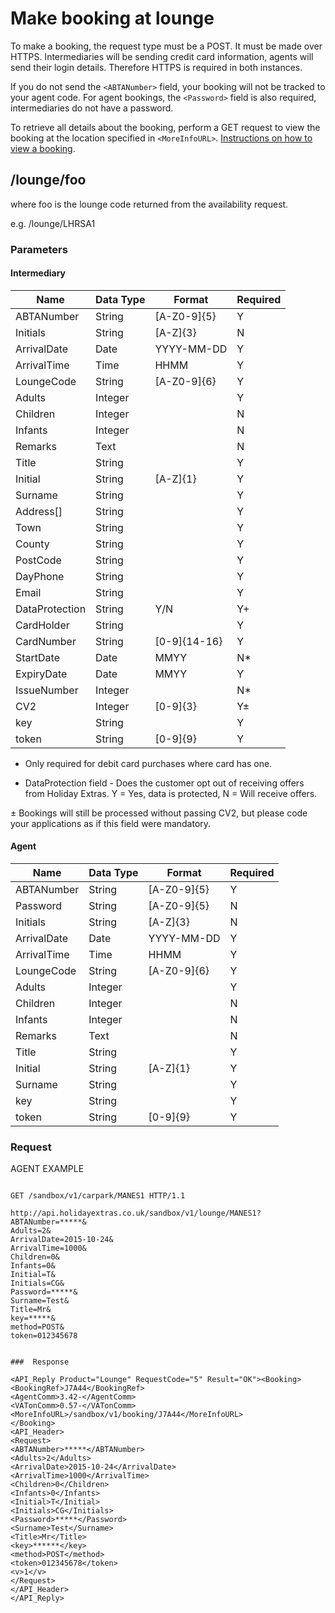 # Make booking at lounge



To make a booking, the request type must be a POST. It must be made over HTTPS. Intermediaries will be sending credit card information, agents will send their login details. Therefore HTTPS is required in both instances.

If you do not send the `<ABTANumber>` field, your booking will not be tracked to your agent code. For agent bookings, the `<Password>` field is also required, intermediaries do not have a password.


To retrieve all details about the booking, perform a GET request to view the booking at the location specified in `<MoreInfoURL>`. [Instructions on how to view a booking](hxapi/viewamendcancel/view).

## /lounge/foo

where foo is the lounge code returned from the availability request.

e.g. /lounge/LHRSA1










### Parameters

#### Intermediary

 | Name           | Data Type | Format       | Required | 
 | ----           | --------- | ------       | -------- | 
 | ABTANumber     | String    | [A-Z0-9]{5}  | Y        | 
 | Initials       | String    | [A-Z]{3}     | N        | 
 | ArrivalDate    | Date      | YYYY-MM-DD   | Y        | 
 | ArrivalTime    | Time      | HHMM         | Y        | 
 | LoungeCode     | String    | [A-Z0-9]{6}  | Y        | 
 | Adults         | Integer   |              | Y        | 
 | Children       | Integer   |              | N        | 
 | Infants        | Integer   |              | N        | 
 | Remarks        | Text      |              | N        | 
 | Title          | String    |              | Y        | 
 | Initial        | String    | [A-Z]{1}     | Y        | 
 | Surname        | String    |              | Y        | 
 | Address[]      | String    |              | Y        | 
 | Town           | String    |              | Y        | 
 | County         | String    |              | Y        | 
 | PostCode       | String    |              | Y        | 
 | DayPhone       | String    |              | Y        | 
 | Email          | String    |              | Y        | 
 | DataProtection | String    | Y/N          | Y+       | 
 | CardHolder     | String    |              | Y        | 
 | CardNumber     | String    | [0-9]{14-16} | Y        | 
 | StartDate      | Date      | MMYY         | N*       | 
 | ExpiryDate     | Date      | MMYY         | Y        | 
 | IssueNumber    | Integer   |              | N*       | 
 | CV2            | Integer   | [0-9]{3}     | Y±      | 
 | key            | String    |              | Y        | 
 | token          | String    | [0-9]{9}     | Y        | 


* Only required for debit card purchases where card has one.

+ DataProtection field - Does the customer opt out of receiving offers from Holiday Extras. Y = Yes, data is protected, N = Will receive offers.

± Bookings will still be processed without passing CV2, but please code your applications as if this field were mandatory.

#### Agent

 | Name        | Data Type | Format      | Required | 
 | ----        | --------- | ------      | -------- | 
 | ABTANumber  | String    | [A-Z0-9]{5} | Y        | 
 | Password    | String    | [A-Z0-9]{5} | N        | 
 | Initials    | String    | [A-Z]{3}    | N        | 
 | ArrivalDate | Date      | YYYY-MM-DD  | Y        | 
 | ArrivalTime | Time      | HHMM        | Y        | 
 | LoungeCode  | String    | [A-Z0-9]{6} | Y        | 
 | Adults      | Integer   |             | Y        | 
 | Children    | Integer   |             | N        | 
 | Infants     | Integer   |             | N        | 
 | Remarks     | Text      |             | N        | 
 | Title       | String    |             | Y        | 
 | Initial     | String    | [A-Z]{1}    | Y        | 
 | Surname     | String    |             | Y        | 
 | key         | String    |             | Y        | 
 | token       | String    | [0-9]{9}    | Y        | 




### Request

AGENT EXAMPLE

```

GET /sandbox/v1/carpark/MANES1 HTTP/1.1

http://api.holidayextras.co.uk/sandbox/v1/lounge/MANES1?
ABTANumber=*****&
Adults=2&
ArrivalDate=2015-10-24&
ArrivalTime=1000&
Children=0&
Infants=0&
Initial=T&
Initials=CG&
Password=*****&
Surname=Test&
Title=Mr&
key=*****&
method=POST&
token=012345678


###  Response

<API_Reply Product="Lounge" RequestCode="5" Result="OK"><Booking>
<BookingRef>J7A44</BookingRef>
<AgentComm>3.42-</AgentComm>
<VATonComm>0.57-</VATonComm>
<MoreInfoURL>/sandbox/v1/booking/J7A44</MoreInfoURL>
</Booking>
<API_Header>
<Request>
<ABTANumber>*****</ABTANumber>
<Adults>2</Adults>
<ArrivalDate>2015-10-24</ArrivalDate>
<ArrivalTime>1000</ArrivalTime>
<Children>0</Children>
<Infants>0</Infants>
<Initial>T</Initial>
<Initials>CG</Initials>
<Password>*****</Password>
<Surname>Test</Surname>
<Title>Mr</Title>
<key>******</key>
<method>POST</method>
<token>012345678</token>
<v>1</v>
</Request>
</API_Header>
</API_Reply>

